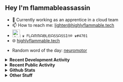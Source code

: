 ## Hey I'm flammableassassin

- 🔭 Currently working as an apprentice in a cloud team  
- 📫 How to reach me: [lighter@highlyflammable.tech](mailto:lighter@highlyflammable.tech?subject=Hello)
- <img src="https://discord.com/assets/2c21aeda16de354ba5334551a883b481.png" alt="drawing" width="25"/>: `♛ ᖴᒪᗩᙏᙏᗩᙖᒪᙓᗩSSᗩSSIᑎ® ♛#4701`
- 🌐 [highlyflammable.tech](https://highlyflammable.tech)

<!--START_SECTION:randomWord-->
- Random word of the day: [neuromotor](https://www.wordnik.com/words/neuromotor)
<!--END_SECTION:randomWord-->

<details>
  <summary><b>Recent Development Activity</b></summary>
  
  <!--START_SECTION:waka-->

```txt
JSON         3 hrs 44 mins   ██████▒░░░░░░░░░░░░░░░░░░   25.53 %
TypeScript   2 hrs 58 mins   █████░░░░░░░░░░░░░░░░░░░░   20.38 %
Bicep        2 hrs 24 mins   ████░░░░░░░░░░░░░░░░░░░░░   16.41 %
Python       1 hr 56 mins    ███▒░░░░░░░░░░░░░░░░░░░░░   13.32 %
Markdown     1 hr 9 mins     ██░░░░░░░░░░░░░░░░░░░░░░░   07.89 %
```

<!--END_SECTION:waka-->

</details>

<details>
  <summary><b>Recent Public Activity</b></summary>
    <br>

  <!--START_SECTION:activity-->
1. 🔒 Closed issue [#72](https://github.com/flamableassassin/status/issues/72) in [flamableassassin/status](https://github.com/flamableassassin/status)
2. 🗣 Commented on [#72](https://github.com/flamableassassin/status/issues/72#issuecomment-1830491077) in [flamableassassin/status](https://github.com/flamableassassin/status)
3. ❗ Opened issue [#72](https://github.com/flamableassassin/status/issues/72) in [flamableassassin/status](https://github.com/flamableassassin/status)
4. 🗣 Commented on [#71](https://github.com/flamableassassin/status/issues/71#issuecomment-1828511627) in [flamableassassin/status](https://github.com/flamableassassin/status)
5. ❗ Opened issue [#71](https://github.com/flamableassassin/status/issues/71) in [flamableassassin/status](https://github.com/flamableassassin/status)
  <!--END_SECTION:activity-->

</details>

<details>
  <summary><b>Github Stats</b></summary>
    <br>
    <p align="center">
      <img width="48%" src="https://github-readme-stats.vercel.app/api?username=flamableassassin&count_private=true&show_icons=true&theme=radical"/>
      <img width="48%" src="https://github-readme-streak-stats.herokuapp.com?user=flamableassassin&theme=neon-dark"/>
    </p>
  
</details>

<details>
  <summary><b>Other Stuff</b></summary>
  <br>
<a href="https://www.abuseipdb.com/user/67633" title="AbuseIPDB" alt="AbuseIPDB Contributor Badge">
	<img src="https://www.abuseipdb.com/contributor/67633.svg" style="width: 180px;">
</a>
  
</details>
